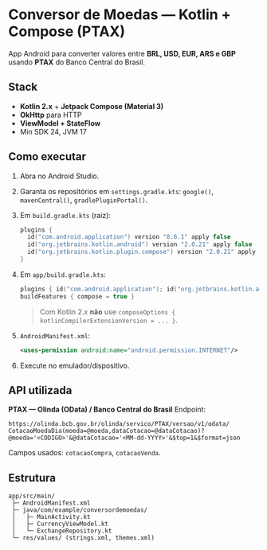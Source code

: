 # Conversor de Moedas — Kotlin + Compose (PTAX)

App Android para converter valores entre **BRL, USD, EUR, ARS e GBP** usando **PTAX** do Banco Central do Brasil.

## Stack

* **Kotlin 2.x** + **Jetpack Compose (Material 3)**
* **OkHttp** para HTTP
* **ViewModel + StateFlow**
* Min SDK 24, JVM 17

## Como executar

1. Abra no Android Studio.
2. Garanta os repositórios em `settings.gradle.kts`: `google()`, `mavenCentral()`, `gradlePluginPortal()`.
3. Em `build.gradle.kts` (raiz):

   ```kotlin
   plugins {
     id("com.android.application") version "8.6.1" apply false
     id("org.jetbrains.kotlin.android") version "2.0.21" apply false
     id("org.jetbrains.kotlin.plugin.compose") version "2.0.21" apply false
   }
   ```
4. Em `app/build.gradle.kts`:

   ```kotlin
   plugins { id("com.android.application"); id("org.jetbrains.kotlin.android"); id("org.jetbrains.kotlin.plugin.compose") }
   buildFeatures { compose = true }
   ```

   > Com Kotlin 2.x **não** use `composeOptions { kotlinCompilerExtensionVersion = ... }`.
5. `AndroidManifest.xml`:

   ```xml
   <uses-permission android:name="android.permission.INTERNET"/>
   ```
6. Execute no emulador/dispositivo.

## API utilizada

**PTAX — Olinda (OData) / Banco Central do Brasil**
Endpoint:

```
https://olinda.bcb.gov.br/olinda/servico/PTAX/versao/v1/odata/
CotacaoMoedaDia(moeda=@moeda,dataCotacao=@dataCotacao)?
@moeda='<CODIGO>'&@dataCotacao='<MM-dd-YYYY>'&$top=1&$format=json
```

Campos usados: `cotacaoCompra`, `cotacaoVenda`.

## Estrutura

```
app/src/main/
 ├─ AndroidManifest.xml
 ├─ java/com/example/conversordemoedas/
 │   ├─ MainActivity.kt
 │   ├─ CurrencyViewModel.kt
 │   └─ ExchangeRepository.kt
 └─ res/values/ (strings.xml, themes.xml)
``` 
